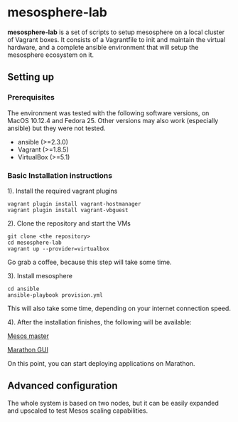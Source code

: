 # mesosphere-lab

**mesosphere-lab** is a set of scripts to setup mesosphere on a local cluster of Vagrant boxes. It consists of a Vagrantfile to init and maintain the virtual hardware, and a complete ansible environment that will setup the mesosphere ecosystem on it. 


## Setting up

### Prerequisites

The environment was tested with the following software versions, on MacOS 10.12.4 and Fedora 25. Other versions may also work (especially ansible) but they were not tested.

- ansible (>=2.3.0)
- Vagrant (>=1.8.5) 
- VirtualBox (>=5.1)


### Basic Installation instructions


1). Install the required vagrant plugins
```
vagrant plugin install vagrant-hostmanager
vagrant plugin install vagrant-vbguest
```


2). Clone the repository and start the VMs
```
git clone <the repository>
cd mesosphere-lab
vagrant up --provider=virtualbox
```
Go grab a coffee, because this step will take some time.

3). Install mesosphere 
```
cd ansible
ansible-playbook provision.yml
```
This will also take some time, depending on your internet connection speed. 

4). After the installation finishes, the following will be available:

[Mesos master](http://node1:5050)

[Marathon GUI](http://node1:8001) 

On this point, you can start deploying applications on Marathon.


## Advanced configuration

The whole system is based on two nodes, but it can be easily expanded and upscaled to test Mesos scaling capabilities.



